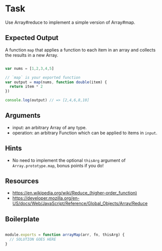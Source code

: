 # Task

Use Array#reduce to implement a simple version of Array#map.

## Expected Output

A function `map` that applies a function to each item in an array and collects the results in a new Array.

```js

var nums = [1,2,3,4,5]

// `map` is your exported function
var output = map(nums, function double(item) {
  return item * 2
})

console.log(output) // => [2,4,6,8,10]

```

## Arguments

* input: an arbitrary Array of any type.
* operation: an arbitrary Function which can be applied to items in `input`.

## Hints

* No need to implement the optional `thisArg` argument of `Array.prototype.map`, bonus points if you do!

## Resources

* https://en.wikipedia.org/wiki/Reduce_(higher-order_function)
* https://developer.mozilla.org/en-US/docs/Web/JavaScript/Reference/Global_Objects/Array/Reduce

## Boilerplate

```js

module.exports = function arrayMap(arr, fn, thisArg) {
  // SOLUTION GOES HERE
}

```

